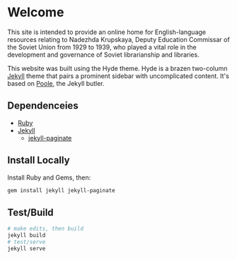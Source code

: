 # Welcome

This site is intended to provide an online home for English-language resources relating to Nadezhda Krupskaya, Deputy Education Commissar of the Soviet Union from 1929 to 1939, who played a vital role in the development and governance of Soviet librarianship and libraries.

This website was built using the Hyde theme. Hyde is a brazen two-column [Jekyll](http://jekyllrb.com) theme that pairs a prominent sidebar with uncomplicated content. It's based on [Poole](http://getpoole.com), the Jekyll butler.

## Dependenceies

* [Ruby](https://www.ruby-lang.org/en/)
* [Jekyll](https://jekyllrb.com)
  * [jekyll-paginate](https://github.com/jekyll/jekyll-paginate)

## Install Locally

Install Ruby and Gems, then:
```sh
gem install jekyll jekyll-paginate
```

## Test/Build

```sh
# make edits, then build
jekyll build
# test/serve
jekyll serve
```
